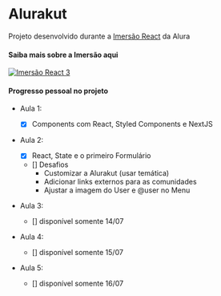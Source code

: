 # Alurakut

Projeto desenvolvido durante a [Imersão React](https://www.alura.com.br/imersao-react/) da Alura 

#### Saiba mais sobre a Imersão aqui
[![Imersão React 3](https://img.youtube.com/vi/5vmPPJh7Ww8/0.jpg)](https://www.youtube.com/watch?v=5vmPPJh7Ww8)


#### Progresso pessoal no projeto

- Aula 1:
	* [x] Components com React, Styled Components e NextJS

- Aula 2:
	* [x] React, State e o primeiro Formulário
	* [] Desafios 
		* Customizar a Alurakut (usar temática)
		* Adicionar links externos para as comunidades
		* Ajustar a imagem do User e @user no Menu
		
- Aula 3:
	* [] disponível somente 14/07
  
- Aula 4:
	* [] disponível somente 15/07
  
- Aula 5:
	* [] disponível somente 16/07
  
